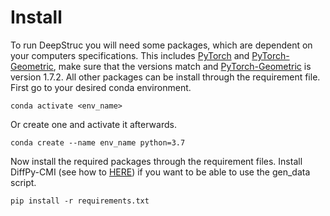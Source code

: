 # Install
To run DeepStruc you will need some packages, which are dependent on your computers specifications. 
This includes [PyTorch](https://pytorch.org/) and 
[PyTorch-Geometric](https://pytorch-geometric.readthedocs.io/en/latest/notes/installation.html), make sure that
the versions match and [PyTorch-Geometric](https://pytorch-geometric.readthedocs.io/en/latest/notes/installation.html) is version 1.7.2.
All other packages can be install through the requirement file. 
First go to your desired conda environment.
 ```
conda activate <env_name>
``` 
Or create one and activate it afterwards.
```
conda create --name env_name python=3.7
``` 
Now install the required packages through the requirement files. Install DiffPy-CMI (see how to [HERE](https://www.diffpy.org/products/diffpycmi/index.html))
if you want to be able to use the gen_data script.
```
pip install -r requirements.txt
``` 


